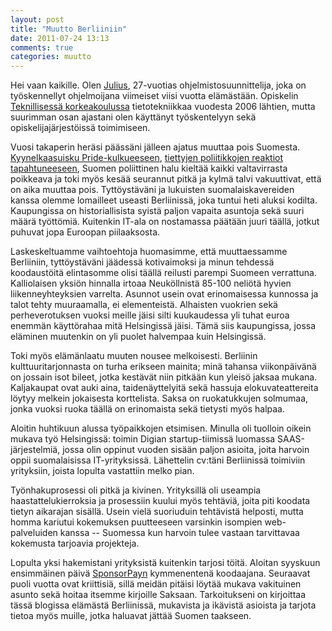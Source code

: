 ```yaml
---
layout: post
title: "Muutto Berliiniin"
date: 2011-07-24 13:13
comments: true
categories: muutto
---
```


Hei vaan kaikille. Olen [Julius](http://whyhello.im/pimeys), 27-vuotias
ohjelmistosuunnittelija, joka on työskennellyt ohjelmoijana viimeiset viisi
vuotta elämästään. Opiskelin [Teknillisessä korkeakoulussa](http://www.hut.fi)
tietotekniikkaa vuodesta 2006 lähtien, mutta suurimman osan ajastani olen
käyttänyt työskentelyyn sekä opiskelijajärjestöissä toimimiseen.

Vuosi takaperin heräsi päässäni jälleen ajatus muuttaa pois Suomesta. [Kyynelkaasuisku
Pride-kulkueeseen](http://omakaupunki.hs.fi/paakaupunkiseutu/uutiset/pride-kulkueen_marssijoita_sumutettiin_kyynelkaasulla/),
[tiettyjen poliitikkojen reaktiot tapahtuneeseen](http://www.hs.fi/politiikka/artikkeli/Räsänen+Kommenttejani+Pride-iskusta+vääristelty/1135258630358),
Suomen poliittinen halu kieltää kaikki valtavirrasta poikkeava ja toki myös
kesää seurannut pitkä ja kylmä talvi vakuuttivat, että on aika muuttaa pois.
Tyttöystäväni ja lukuisten suomalaiskavereiden kanssa olemme lomailleet useasti
Berliinissä, joka tuntui heti aluksi kodilta. Kaupungissa on historiallisista
syistä paljon vapaita asuntoja sekä suuri määrä työttömiä. Kuitenkin IT-ala on
nostamassa päätään juuri täällä, jotkut puhuvat jopa Euroopan piilaaksosta.

Laskeskeltuamme vaihtoehtoja huomasimme, että muuttaessamme Berliiniin, tyttöystäväni
jäädessä kotivaimoksi ja minun tehdessä koodaustöitä elintasomme olisi täällä reilusti
parempi Suomeen verrattuna. Kalliolaisen yksiön hinnalla irtoaa Neuköllnistä 85-100
neliötä hyvien liikenneyhteyksien varrelta. Asunnot usein ovat erinomaisessa kunnossa
ja talot tehty muuraamalla, ei elementeistä. Alhaisten vuokrien sekä perheverotuksen
vuoksi meille jäisi silti kuukaudessa yli tuhat euroa enemmän käyttörahaa mitä Helsingissä
jäisi. Tämä siis kaupungissa, jossa eläminen muutenkin on yli puolet halvempaa kuin
Helsingissä.

Toki myös elämänlaatu muuten nousee melkoisesti. Berliinin kulttuuritarjonnasta on turha
erikseen mainita; minä tahansa viikonpäivänä on jossain isot bileet, jotka kestävät niin
pitkään kun yleisö jaksaa mukana. Kaljakaupat ovat auki aina, taidenäyttelyitä sekä hassuja
elokuvateattereita löytyy melkein jokaisesta korttelista. Saksa on ruokatukkujen solmumaa,
jonka vuoksi ruoka täällä on erinomaista sekä tietysti myös halpaa.

Aloitin huhtikuun alussa työpaikkojen etsimisen. Minulla oli tuolloin oikein
mukava työ Helsingissä: toimin Digian startup-tiimissä luomassa
SAAS-järjestelmiä, jossa olin oppinut vuoden sisään paljon asioita, joita
harvoin oppii suomalaisissa IT-yrityksissä. Lähettelin cv:täni Berliinissä
toimiviin yrityksiin, joista lopulta vastattiin melko pian.

Työnhakuprosessi oli pitkä ja kivinen. Yrityksillä oli useampia
haastattelukierroksia ja prosessiin kuului myös tehtäviä, joita piti koodata
tietyn aikarajan sisällä. Usein vielä suoriuduin tehtävistä helposti, mutta
homma kariutui kokemuksen puutteeseen varsinkin isompien web-palveluiden kanssa
-- Suomessa kun harvoin tulee vastaan tarvittavaa kokemusta tarjoavia
projekteja.

Lopulta yksi hakemistani yrityksistä kuitenkin tarjosi töitä. Aloitan syyskuun ensimmäinen
päivä [SponsorPayn](http://www.sponsorpay.com) kymmenentenä koodaajana.
Seuraavat puoli vuotta ovat kriittisiä, sillä meidän pitäisi löytää mukava
vakituinen asunto sekä hoitaa itsemme kirjoille Saksaan. Tarkoitukseni on
kirjoittaa tässä blogissa elämästä Berliinissä, mukavista ja ikävistä asioista
ja tarjota tietoa myös muille, jotka haluavat jättää Suomen taakseen.
